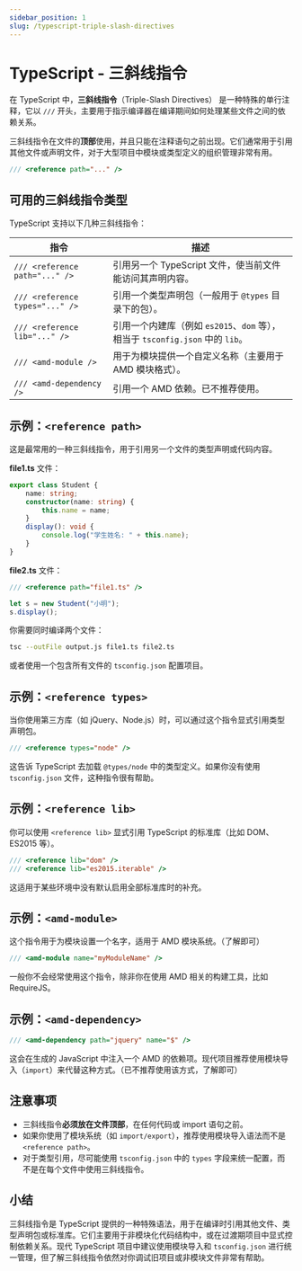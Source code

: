 ```yaml
---
sidebar_position: 1
slug: /typescript-triple-slash-directives
---
```


# TypeScript - 三斜线指令

在 TypeScript 中，**三斜线指令**（Triple-Slash Directives） 是一种特殊的单行注释，它以 `///` 开头，主要用于指示编译器在编译期间如何处理某些文件之间的依赖关系。

三斜线指令在文件的**顶部**使用，并且只能在注释语句之前出现。它们通常用于引用其他文件或声明文件，对于大型项目中模块或类型定义的组织管理非常有用。

```typescript
/// <reference path="..." />
```



## 可用的三斜线指令类型

TypeScript 支持以下几种三斜线指令：

| 指令                            | 描述                                                         |
| ------------------------------- | ------------------------------------------------------------ |
| `/// <reference path="..." />`  | 引用另一个 TypeScript 文件，使当前文件能访问其声明内容。     |
| `/// <reference types="..." />` | 引用一个类型声明包（一般用于 `@types` 目录下的包）。         |
| `/// <reference lib="..." />`   | 引用一个内建库（例如 `es2015`、`dom` 等），相当于 `tsconfig.json` 中的 `lib`。 |
| `/// <amd-module />`            | 用于为模块提供一个自定义名称（主要用于 AMD 模块格式）。      |
| `/// <amd-dependency />`        | 引用一个 AMD 依赖。已不推荐使用。                            |



## 示例：`<reference path>`

这是最常用的一种三斜线指令，用于引用另一个文件的类型声明或代码内容。

**file1.ts** 文件：

```typescript showLineNumbers
export class Student {
    name: string;
    constructor(name: string) {
        this.name = name;
    }
    display(): void {
        console.log("学生姓名: " + this.name);
    }
}
```

**file2.ts** 文件：

```typescript showLineNumbers
/// <reference path="file1.ts" />

let s = new Student("小明");
s.display();
```

你需要同时编译两个文件：

```bash
tsc --outFile output.js file1.ts file2.ts
```

或者使用一个包含所有文件的 `tsconfig.json` 配置项目。



## 示例：`<reference types>`

当你使用第三方库（如 jQuery、Node.js）时，可以通过这个指令显式引用类型声明包。

```typescript showLineNumbers
/// <reference types="node" />
```

这告诉 TypeScript 去加载 `@types/node` 中的类型定义。如果你没有使用 `tsconfig.json` 文件，这种指令很有帮助。



## 示例：`<reference lib>`

你可以使用 `<reference lib>` 显式引用 TypeScript 的标准库（比如 DOM、ES2015 等）。

```typescript showLineNumbers
/// <reference lib="dom" />
/// <reference lib="es2015.iterable" />
```

这适用于某些环境中没有默认启用全部标准库时的补充。



## 示例：`<amd-module>`

这个指令用于为模块设置一个名字，适用于 AMD 模块系统。（了解即可）

```typescript showLineNumbers
/// <amd-module name="myModuleName" />
```

一般你不会经常使用这个指令，除非你在使用 AMD 相关的构建工具，比如 RequireJS。



## 示例：`<amd-dependency>`

```typescript showLineNumbers
/// <amd-dependency path="jquery" name="$" />
```

这会在生成的 JavaScript 中注入一个 AMD 的依赖项。现代项目推荐使用模块导入（`import`）来代替这种方式。（已不推荐使用该方式，了解即可）



## 注意事项

- 三斜线指令**必须放在文件顶部**，在任何代码或 import 语句之前。
- 如果你使用了模块系统（如 `import/export`），推荐使用模块导入语法而不是 `<reference path>`。
- 对于类型引用，尽可能使用 `tsconfig.json` 中的 `types` 字段来统一配置，而不是在每个文件中使用三斜线指令。



## 小结

三斜线指令是 TypeScript 提供的一种特殊语法，用于在编译时引用其他文件、类型声明包或标准库。它们主要用于非模块化代码结构中，或在过渡期项目中显式控制依赖关系。现代 TypeScript 项目中建议使用模块导入和 `tsconfig.json` 进行统一管理，但了解三斜线指令依然对你调试旧项目或非模块文件非常有帮助。

